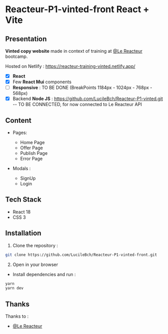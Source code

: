 # Reacteur-P1-vinted-front React + Vite

## Presentation

**Vinted copy website** made in context of training at [@Le Reacteur](https://github.com/lereacteur) bootcamp.

Hosted on Netlify : https://reacteur-training-vinted.netlify.app/

- [x] **React**
- [x] Few **React Mui** components
- [ ] **Responsive** : TO BE DONE (BreakPoints 1184px - 1024px - 768px - 568px)
- [x] Backend **Node JS** : https://github.com/LucileBch/Reacteur-P1-vinted.git -- TO BE CONNECTED, for now connected to Le Reacteur API

## Content

- Pages:

  - Home Page
  - Offer Page
  - Publish Page
  - Error Page

- Modals :
  - SignUp
  - Login

## Tech Stack

- React 18
- CSS 3

## Installation

1. Clone the repository :

```bash
git clone https://github.com/LucileBch/Reacteur-P1-vinted-front.git
```

2. Open in your browser

- Install dependencies and run :

```bash
yarn
yarn dev
```

## Thanks

Thanks to :

- [@Le Reacteur](https://github.com/lereacteur)
